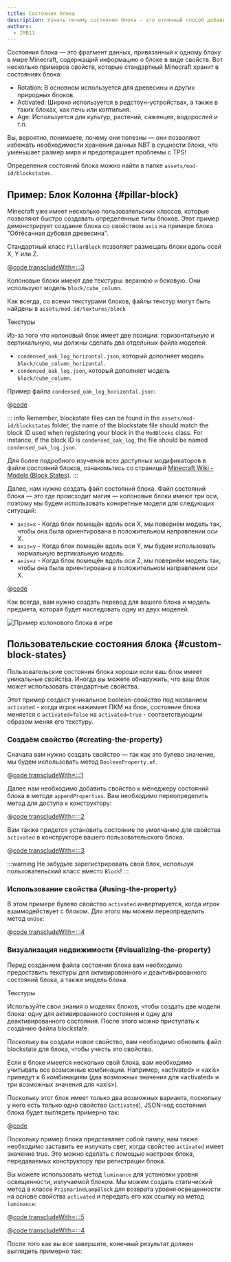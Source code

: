 ```yaml
---
title: Состояния блока
description: Узнать почему состояния блока — это отличный способ добавить визуальной функциональности вашим блокам.
authors:
  - IMB11
---
```


Состояния блока — это фрагмент данных, привязанный к одному блоку в мире Minecraft, содержащий информацию о блоке в виде свойств. Вот несколько примеров свойств, которые стандартный Minecraft хранит в состояниях блока:

- Rotation: В основном используется для древесины и других природных блоков.
- Activated: Широко используется в редстоун-устройствах, а также в таких блоках, как печь или коптильня.
- Age: Используется для культур, растений, саженцев, водорослей и т.п.

Вы, вероятно, понимаете, почему они полезны — они позволяют избежать необходимости хранения данных NBT в сущности блока, что уменьшает размер мира и предотвращает проблемы с TPS!

Определения состояний блока можно найти в папке `assets/mod-id/blockstates`.

## Пример: Блок Колонна {#pillar-block}

<!-- Note: This example could be used for a custom recipe types guide, a condensor machine block with a custom "Condensing" recipe? -->

Minecraft уже имеет несколько пользовательских классов, которые позволяют быстро создавать определенные типы блоков. Этот пример демонстрирует создание блока со свойством `axis` на примере блока "Обтёсанная дубовая древесина".

Стандартный класс `PillarBlock` позволяет размещать блоки вдоль осей X, Y или Z.

@[code transcludeWith=:::3](@/reference/1.21/src/main/java/com/example/docs/block/ModBlocks.java)

Колоновые блоки имеют две текстуры: верхнюю и боковую. Они используют модель `block/cube_column`.

Как всегда, со всеми текстурами блоков, файлы текстур могут быть найдены в `assets/mod-id/textures/block`

<DownloadEntry visualURL="/assets/develop/blocks/blockstates_0_large.png" downloadURL="/assets/develop/blocks/condensed_oak_log_textures.zip">Текстуры</DownloadEntry>

Из-за того что колоновый блок имеет две позиции: горизонтальную и вертикальную, мы должны сделать два отдельных файла моделей:

- `condensed_oak_log_horizontal.json`, который дополняет модель `block/cube_column_horizontal`.
- `condensed_oak_log.json`, который дополняет модель `block/cube_column`.

Пример файла `condensed_oak_log_horizontal.json`:

@[code](@/reference/1.21/src/main/resources/assets/example-mod/models/block/condensed_oak_log_horizontal.json)

::: info
Remember, blockstate files can be found in the `assets/mod-id/blockstates` folder, the name of the blockstate file should match the block ID used when registering your block in the `ModBlocks` class. For instance, if the block ID is `condensed_oak_log`, the file should be named `condensed_oak_log.json`.

Для более подробного изучения всех доступных модификаторов в файле состояний блоков, ознакомьтесь со страницей [Minecraft Wiki - Models (Block States)](https://minecraft.wiki/w/Tutorials/Models#Block_states).
:::

Далее, нам нужно создать файл состояний блока. Файл состояний блока — это где происходит магия — колоновые блоки имеют три оси, поэтому мы будем использовать конкретные модели для следующих ситуаций:

- `axis=x` - Когда блок помещён вдоль оси X, мы повернём модель так, чтобы она была ориентирована в положительном направлении оси X.
- `axis=y` - Когда блок помещён вдоль оси Y, мы будем использовать нормальную вертикальную модель.
- `axis=z` - Когда блок помещён вдоль оси Z, мы повернём модель так, чтобы она была ориентирована в положительном направлении оси X.

@[code](@/reference/1.21/src/main/resources/assets/example-mod/blockstates/condensed_oak_log.json)

Как всегда, вам нужно создать перевод для вашего блока и модель предмета, которая будет наследовать одну из двух моделей.

![Пример колонового блока в игре](/assets/develop/blocks/blockstates_1.png)

## Пользовательские состояния блока {#custom-block-states}

Пользовательские состояния блока хороши если ваш блок имеет уникальные свойства. Иногда вы можете обнаружить, что ваш блок может использовать стандартные свойства.

Этот пример создаст уникальное boolean-свойство под названием `activated` - когда игрок нажимает ПКМ на блок, состояние блока меняется с `activated=false` на `activated=true` - соответствующим образом меняя его текстуру.

### Создаём свойство {#creating-the-property}

Сначала вам нужно создать свойство — так как это булево значение, мы будем использовать метод `BooleanProperty.of`.

@[code transcludeWith=:::1](@/reference/1.21/src/main/java/com/example/docs/block/custom/PrismarineLampBlock.java)

Далее нам необходимо добавить свойство к менеджеру состояний блока в методе `appendProperties`. Вам необходимо переопределить метод для доступа к конструктору:

@[code transcludeWith=:::2](@/reference/1.21/src/main/java/com/example/docs/block/custom/PrismarineLampBlock.java)

Вам также придется установить состояние по умолчанию для свойства `activated` в конструкторе вашего пользовательского блока.

@[code transcludeWith=:::3](@/reference/1.21/src/main/java/com/example/docs/block/custom/PrismarineLampBlock.java)

:::warning
Не забудьте зарегистрировать свой блок, используя пользовательский класс вместо `Block`!
:::

### Использование свойства {#using-the-property}

В этом примере булево свойство `activated` инвертируется, когда игрок взаимодействует с блоком. Для этого мы можем переопределить метод `onUse`:

@[code transcludeWith=:::4](@/reference/1.21/src/main/java/com/example/docs/block/custom/PrismarineLampBlock.java)

### Визуализация недвижимости {#visualizing-the-property}

Перед созданием файла состояния блока вам необходимо предоставить текстуры для активированного и деактивированного состояний блока, а также модель блока.

<DownloadEntry visualURL="/assets/develop/blocks/blockstates_2_large.png" downloadURL="/assets/develop/blocks/prismarine_lamp_textures.zip">Текстуры</DownloadEntry>

Используйте свои знания о моделях блоков, чтобы создать две модели блока: одну для активированного состояния и одну для деактивированного состояния. После этого можно приступать к созданию файла blockstate.

Поскольку вы создали новое свойство, вам необходимо обновить файл blockstate для блока, чтобы учесть это свойство.

Если в блоке имеется несколько свой блока, вам необходимо учитывать все возможные комбинации. Например, «activated» и «axis» приведут к 6 комбинациям (два возможных значения для «activated» и три возможных значения для «axis»).

Поскольку этот блок имеет только два возможных варианта, поскольку у него есть только одно свойство (`activated`), JSON-код состояния блока будет выглядеть примерно так:

@[code](@/reference/1.21/src/main/resources/assets/example-mod/blockstates/prismarine_lamp.json)

Поскольку пример блока представляет собой лампу, нам также необходимо заставить ее излучать свет, когда свойство `activated` имеет значение true. Это можно сделать с помощью настроек блока, передаваемых конструктору при регистрации блока.

Вы можете использовать метод `luminance` для установки уровня освещенности, излучаемой блоком. Мы можем создать статический метод в классе `PrismarineLampBlock` для возврата уровня освещенности на основе свойства `activated` и передать его как ссылку на метод `luminance`:

@[code transcludeWith=:::5](@/reference/1.21/src/main/java/com/example/docs/block/custom/PrismarineLampBlock.java)

@[code transcludeWith=:::4](@/reference/1.21/src/main/java/com/example/docs/block/ModBlocks.java)

<!-- Note: This block can be a great starter for a redstone block interactivity page, maybe triggering the blockstate based on redstone input? -->

После того как вы все завершите, конечный результат должен выглядеть примерно так:

<VideoPlayer src="/assets/develop/blocks/blockstates_3.webm" title="Prismarine Lamp Block in-game" />

